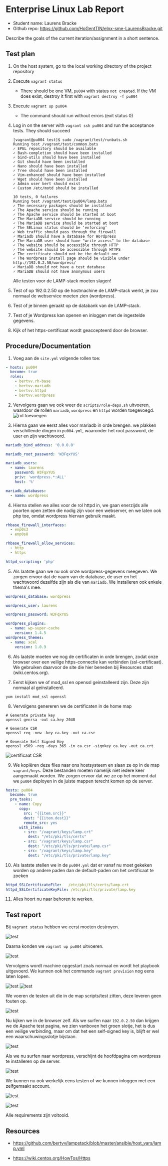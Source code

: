 # Enterprise Linux Lab Report

- Student name: Laurens Bracke
- Github repo: <https://github.com/HoGentTIN/elnx-sme-LaurensBracke.git>

Describe the goals of the current iteration/assignment in a short sentence.

## Test plan

1. On the host system, go to the local working directory of the project repository
2. Execute `vagrant status`
    - There should be one VM, `pu004` with status `not created`. If the VM does exist, destroy it first with `vagrant destroy -f pu004`
3. Execute `vagrant up pu004`
    - The command should run without errors (exit status 0)
4. Log in on the server with `vagrant ssh pu004` and run the acceptance tests. They should succeed

    ```
    [vagrant@pu004 test]$ sudo /vagrant/test/runbats.sh
    Running test /vagrant/test/common.bats
    ✓ EPEL repository should be available
    ✓ Bash-completion should have been installed
    ✓ bind-utils should have been installed
    ✓ Git should have been installed
    ✓ Nano should have been installed
    ✓ Tree should have been installed
    ✓ Vim-enhanced should have been installed
    ✓ Wget should have been installed
    ✓ Admin user bert should exist
    ✓ Custom /etc/motd should be installed

    10 tests, 0 failures
    Running test /vagrant/test/pu004/lamp.bats
    ✓ The necessary packages should be installed
    ✓ The Apache service should be running
    ✓ The Apache service should be started at boot
    ✓ The MariaDB service should be running   
    ✓ The MariaDB service should be started at boot
    ✓ The SELinux status should be ‘enforcing’
    ✓ Web traffic should pass through the firewall
    ✓ Mariadb should have a database for Wordpress
    ✓ The MariaDB user should have "write access" to the database
    ✓ The website should be accessible through HTTP
    ✓ The website should be accessible through HTTPS
    ✓ The certificate should not be the default one
    ✓ The Wordpress install page should be visible under http://192.0.2.50/wordpress/
    ✓ MariaDB should not have a test database
    ✓ MariaDB should not have anonymous users

    ```
    Alle testen voor de LAMP-stack moeten slagen!
 5. Test of op 192.0.2.50 op de hostmachine de LAMP-stack werkt, je zou normaal de webservice moeten zien (wordpress).
 6. Test of je binnen geraakt op de databank van de LAMP-stack.
 7. Test of je Wordpress kan openen en inloggen met de ingestelde gegevens.
 8. Kijk of het https-certificaat wordt geaccepteerd door de browser.

## Procedure/Documentation

1. Voeg aan de `site.yml` volgende rollen toe:

  ```yaml
  - hosts: pu004
    become: true
    roles:
      - bertvv.rh-base
      - bertvv.mariadb
      - bertvv.httpd
      - bertvv.wordpress
  ```

2. Vervolgens gaan we ook weer de `scripts/role-deps.sh` uitvoeren, waardoor de rollen `mariadb`, `wordpress` en `httpd` worden toegevoegd.
![rol toevoegen](../doc/img/script2.PNG)

3. Hierna gaan we eerst alles voor mariadb in orde brengen. we plakken verschillende dingen in `pu004.yml`, waaronder het root password, de user en zijn wachtwoord.

```yaml
mariadb_bind_address: '0.0.0.0'

mariadb_root_password: 'W3FqxYUS'

mariadb_users:
  - name: laurens
    password: W3FqxYUS
    priv: 'wordpress.*:ALL'
    host: '%'

mariadb_databases:
  - name: wordpress
```

4. Hierna stellen we alles voor de rol httpd in, we gaan enerzijds alle poorten open zetten die nodig zijn voor een webserver, en we laten ook php toe, omdat wordpress hiervan gebruik maakt.

```yaml
rhbase_firewall_interfaces:
  - enp0s3
  - enp0s8

rhbase_firewall_allow_services:
  - http
  - https

httpd_scripting: 'php'
```

5. Als laatste gaan we nu ook onze wordpress-gegevens meegeven. We zorgen ervoor dat de  naam van de database, de user en het wachtwoord dezelfde zijn als die van `mariadb`. We installeren ook enkele thema's mee.

```yaml
wordpress_database: wordpress

wordpress_user: laurens

wordpress_password: W3FqxYUS

wordpress_plugins:
  - name: wp-super-cache
    version: 1.4.5
wordpress_themes:
  - name: xcel
    version: 1.0.9
```

6. Als laatste moeten we nog de certificaten in orde brengen, zodat onze browser over een veilige https-connectie kan verbinden (ssl-certificaat). We gebruiken daarvoor de site die hier beneden bij Resources staat (wiki.centos.org).

7. Eerst kijken we of mod_ssl en openssl geinstalleerd zijn. Deze zijn normaal al geïnstalleerd.
```
yum install mod_ssl openssl
```

8. Vervolgens genereren we de certificaten in de home map

```
# Generate private key
openssl genrsa -out ca.key 2048

# Generate CSR
openssl req -new -key ca.key -out ca.csr

# Generate Self Signed Key
openssl x509 -req -days 365 -in ca.csr -signkey ca.key -out ca.crt

```

![certificaat CSR](../doc/img/certificaat1.PNG)

9. We kopiëren deze files naar ons hostsysteem en slaan ze op in de map `vagrant/keys`. Deze bestanden moeten namelijk niet iedere keer aangemaakt worden. We zorgen ervoor dat we ze op het moment dat we `pu004` deployen in de juiste mappen terecht komen op de server.
```yaml
hosts: pu004
  become: true
  pre_tasks:
    - name: Copy
      copy:
        src: "{{item.src}}"
        dest: "{{item.dest}}"
        remote_src: yes
      with_items:
        - src: "/vagrant/keys/lamp.crt"
          dest: "/etc/pki/tls/certs"
        - src: "/vagrant/keys/lamp.csr"
          dest: "/etc/pki/tls/private/lamp.csr"
        - src: "/vagrant/keys/lamp.key"
          dest: "/etc/pki/tls/private/lamp.key"
```

10. Als laatste stellen we in de `pu004.yml` dat er vanaf nu moet gekeken worden op andere paden dan de default-paden om het certificaat te zoeken
```yaml
httpd_SSLCertificateFile:	/etc/pki/tls/certs/lamp.crt
httpd_SSLCertificateKeyFile: /etc/pki/tls/private/lamp.key
```

11. Alles hoort nu naar behoren te werken.


## Test report

Bij `vagrant status` hebben we eerst moeten destroyen.

![test](../doc/img/test1.PNG)

Daarna konden we `vagrant up pu004` uitvoeren.

![test](../doc/img/test2.PNG)

Vervolgens wordt machine opgestart zoals normaal en wordt het playbook uitgevoerd. We kunnen ook het commando `vagrant provision` nog eens laten lopen.

![test](../doc/img/test3.PNG)
![test](../doc/img/test4b.PNG)

We voeren de testen uit die in de map scripts/test zitten, deze leveren geen fouten op.

![test](../doc/img/test5b.PNG)

Nu kijken we in de browser zelf. Als we surfen naar `192.0.2.50` dan krijgen we de Apache test pagina, we zien vanboven het groen slotje, het is dus een veilige verbinding, maar om dat het een self-signed key is, blijft er wel een waarschuwingsslotje bijstaan.

![test](../doc/img/test7.PNG)

Als we nu surfen naar wordpress, verschijnt de hoofdpagina om wordpress te installeren op de server.

![test](../doc/img/test8.PNG)

We kunnen nu ook werkelijk eens testen of we kunnen inloggen met een zelfgemaakt account.

![test](../doc/img/test9.PNG)

![test](../doc/img/test10.PNG)

Alle requirements zijn voltooid.

## Resources

* https://github.com/bertvv/lampstack/blob/master/ansible/host_vars/lamp.yml

* https://wiki.centos.org/HowTos/Https
